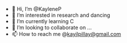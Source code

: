 - 👋 Hi, I’m @KayleneP
- 👀 I’m interested in research and dancing
- 🌱 I’m currently learning C
- 💞️ I’m looking to collaborate on ...
- 📫 How to reach me @kayilpillay@gmail.com

<!---
KayleneP/KayleneP is a ✨ special ✨ repository because its `README.md` (this file) appears on your GitHub profile.
You can click the Preview link to take a look at your changes.
--->

